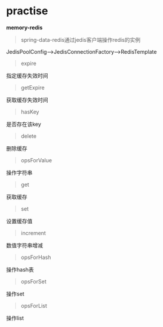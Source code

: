 # practise
**memory-redis**
> spring-data-redis通过jedis客户端操作redis的实例

JedisPoolConfig-->JedisConnectionFactory-->RedisTemplate

> expire

指定缓存失效时间

> getExpire

获取缓存失效时间

> hasKey

是否存在该key

> delete

删除缓存

> opsForValue

操作字符串

>get

获取缓存

>set

设置缓存值

>increment

数值字符串增减

>opsForHash

操作hash表

>opsForSet

操作set

>opsForList

操作list
